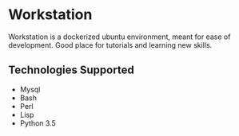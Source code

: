 # Workstation

Workstation is a dockerized ubuntu environment, meant for ease of development. Good place for tutorials and learning new skills.


## Technologies Supported
- Mysql
- Bash
- Perl
- Lisp
- Python 3.5